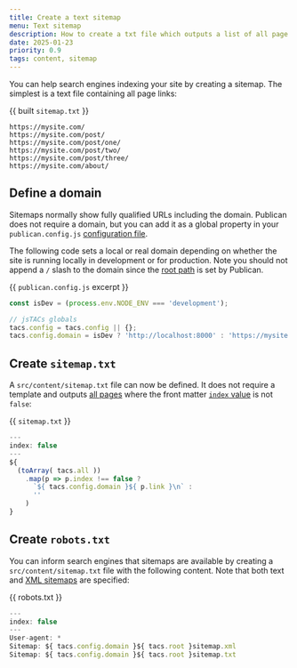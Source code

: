 ```yaml
---
title: Create a text sitemap
menu: Text sitemap
description: How to create a txt file which outputs a list of all page links for search engines.
date: 2025-01-23
priority: 0.9
tags: content, sitemap
---
```


You can help search engines indexing your site by creating a sitemap. The simplest is a text file containing all page links:

{{ built `sitemap.txt` }}
```
https://mysite.com/
https://mysite.com/post/
https://mysite.com/post/one/
https://mysite.com/post/two/
https://mysite.com/post/three/
https://mysite.com/about/
```


## Define a domain

Sitemaps normally show fully qualified URLs including the domain. Publican does not require a domain, but you can add it as a global property in your `publican.config.js` [configuration file](--ROOT--docs/setup/configuration/).

The following code sets a local or real domain depending on whether the site is running locally in development or for production. Note you should not append a `/` slash to the domain since the [root path](--ROOT--docs/reference/publican-options/#root-server-path) is set by Publican.

{{ `publican.config.js` excerpt }}
```js
const isDev = (process.env.NODE_ENV === 'development');

// jsTACs globals
tacs.config = tacs.config || {};
tacs.config.domain = isDev ? 'http://localhost:8000' : 'https://mysite.com';
```


## Create `sitemap.txt`

A `src/content/sitemap.txt` file can now be defined. It does not require a template and outputs [all pages](--ROOT--docs/reference/global-properties/#tacsall) where the front matter [`index` value](--ROOT--docs/reference/content-properties/#dataindex) is not `false`:

{{ `sitemap.txt` }}
```js
---
index: false
---
${
  (toArray( tacs.all ))
    .map(p => p.index !== false ?
      `${ tacs.config.domain }${ p.link }\n` :
      ''
    )
}
```


## Create `robots.txt`

You can inform search engines that sitemaps are available by creating a `src/content/sitemap.txt` file with the following content. Note that both text and [XML sitemaps](--ROOT--docs/recipe/feeds/xml-sitemap/) are specified:


{{ robots.txt }}
```js
---
index: false
---
User-agent: *
Sitemap: ${ tacs.config.domain }${ tacs.root }sitemap.xml
Sitemap: ${ tacs.config.domain }${ tacs.root }sitemap.txt
```

